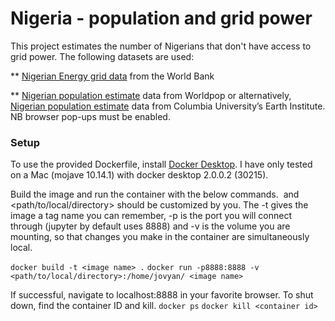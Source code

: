 # Nigeria - population and grid power

This project estimates the number of Nigerians that don't have access to grid power. The following datasets are used:

** [Nigerian Energy grid data](https://energydata.info/dataset/nigeria-high-resolution-high-voltage-grid-map-based-machine-learning) from the World Bank

** [Nigerian population estimate](https://www.worldpop.org/geodata/summary?id=95) data from Worldpop or alternatively, [Nigerian population estimate​](https://www.ciesin.columbia.edu/data/hrsl/) data from Columbia University’s Earth Institute. NB browser pop-ups must be enabled.

### Setup

To use the provided Dockerfile, install [Docker Desktop](https://www.docker.com/products/docker-desktop). I have only tested on a Mac (mojave 10.14.1) with docker desktop 2.0.0.2 (30215).

Build the image and run the container with the below commands. <image name> and <path/to/local/directory> should be customized by you. The -t gives the image a tag name you can remember, -p is the port you will connect through (jupyter by default uses 8888) and -v is the volume you are mounting, so that changes you make in the container are simultaneously local.

`docker build -t <image name> .`
`docker run -p8888:8888 -v <path/to/local/directory>:/home/jovyan/ <image name>`

If successful, navigate to localhost:8888 in your favorite browser. To shut down, find the container ID and kill.
`docker ps`
`docker kill <container id>`


